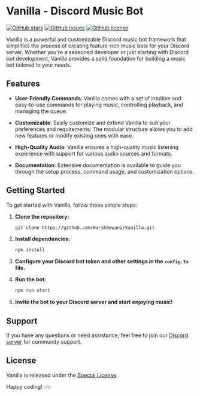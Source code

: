 # Vanilla - Discord Music Bot

[![GitHub stars](https://img.shields.io/github/stars/HarshSewani/Project-Vanilla.svg)](https://github.com/HarshSewani/Project-Vanilla/stargazers)
[![GitHub issues](https://img.shields.io/github/issues/HarshSewani/Project-Vanilla.svg)](https://github.com/HarshSewani/Project-Vanilla/issues)
[![GitHub license](https://img.shields.io/github/license/HarshSewani/Project-Vanilla.svg)](https://github.com/HarshSewani/Project-Vanilla/blob/main/LICENSE)

Vanilla is a powerful and customizable Discord music bot framework that simplifies the process of creating feature-rich music bots for your Discord server. Whether you're a seasoned developer or just starting with Discord bot development, Vanilla provides a solid foundation for building a music bot tailored to your needs.

## Features

- **User-Friendly Commands**: Vanilla comes with a set of intuitive and easy-to-use commands for playing music, controlling playback, and managing the queue.

- **Customizable**: Easily customize and extend Vanilla to suit your preferences and requirements. The modular structure allows you to add new features or modify existing ones with ease.

- **High-Quality Audio**: Vanilla ensures a high-quality music listening experience with support for various audio sources and formats.

- **Documentation**: Extensive documentation is available to guide you through the setup process, command usage, and customization options.

## Getting Started

To get started with Vanilla, follow these simple steps:

1. **Clone the repository:**
   ```bash
   git clone https://github.com/HarshSewani/Vanilla.git
   ```

2. **Install dependencies:**
   ```bash
   npm install
   ```

3. **Configure your Discord bot token and other settings in the `config.ts` file.**

4. **Run the bot:**
   ```bash
   npm run start
   ```

5. **Invite the bot to your Discord server and start enjoying music!**

## Support

If you have any questions or need assistance, feel free to join our [Discord server](https://discord.gg/hommies) for community support.

## License

Vanilla is released under the [Special License](https://github.com/HarshSewani/Project-Vanilla/blob/main/LICENSE).

Happy coding! 🎶✨
